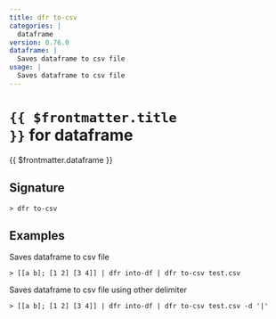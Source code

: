 ```yaml
---
title: dfr to-csv
categories: |
  dataframe
version: 0.76.0
dataframe: |
  Saves dataframe to csv file
usage: |
  Saves dataframe to csv file
---
```


# <code>{{ $frontmatter.title }}</code> for dataframe

<div class='command-title'>{{ $frontmatter.dataframe }}</div>

## Signature

```> dfr to-csv ```

## Examples

Saves dataframe to csv file
```shell
> [[a b]; [1 2] [3 4]] | dfr into-df | dfr to-csv test.csv
```

Saves dataframe to csv file using other delimiter
```shell
> [[a b]; [1 2] [3 4]] | dfr into-df | dfr to-csv test.csv -d '|'
```
